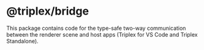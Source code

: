 # @triplex/bridge

This package contains code for the type-safe two-way communication between the renderer scene and host apps (Triplex for VS Code and Triplex Standalone).
